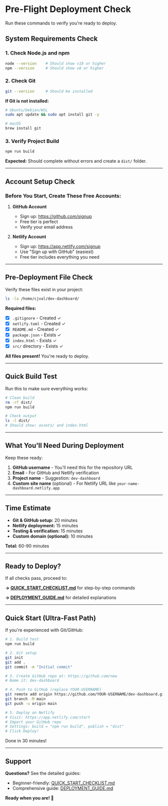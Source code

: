 # Pre-Flight Deployment Check

Run these commands to verify you're ready to deploy.

## System Requirements Check

### 1. Check Node.js and npm
```bash
node --version    # Should show v18 or higher
npm --version     # Should show v8 or higher
```

### 2. Check Git
```bash
git --version     # Should be installed
```

**If Git is not installed:**
```bash
# Ubuntu/Debian/WSL
sudo apt update && sudo apt install git -y

# macOS
brew install git
```

### 3. Verify Project Build
```bash
npm run build
```

**Expected:** Should complete without errors and create a `dist/` folder.

---

## Account Setup Check

### Before You Start, Create These Free Accounts:

1. **GitHub Account**
   - Sign up: https://github.com/signup
   - Free tier is perfect
   - Verify your email address

2. **Netlify Account**
   - Sign up: https://app.netlify.com/signup
   - Use "Sign up with GitHub" (easiest)
   - Free tier includes everything you need

---

## Pre-Deployment File Check

Verify these files exist in your project:

```bash
ls -la /home/cjval/dev-dashboard/
```

**Required files:**
- [x] `.gitignore` - Created ✓
- [x] `netlify.toml` - Created ✓
- [x] `README.md` - Created ✓
- [x] `package.json` - Exists ✓
- [x] `index.html` - Exists ✓
- [x] `src/` directory - Exists ✓

**All files present!** You're ready to deploy.

---

## Quick Build Test

Run this to make sure everything works:

```bash
# Clean build
rm -rf dist/
npm run build

# Check output
ls -l dist/
# Should show: assets/ and index.html
```

---

## What You'll Need During Deployment

Keep these ready:

1. **GitHub username** - You'll need this for the repository URL
2. **Email** - For GitHub and Netlify verification
3. **Project name** - Suggestion: `dev-dashboard`
4. **Custom site name** (optional) - For Netlify URL like `your-name-dashboard.netlify.app`

---

## Time Estimate

- **Git & GitHub setup:** 20 minutes
- **Netlify deployment:** 15 minutes
- **Testing & verification:** 15 minutes
- **Custom domain (optional):** 10 minutes

**Total:** 60-90 minutes

---

## Ready to Deploy?

If all checks pass, proceed to:

**→ [QUICK_START_CHECKLIST.md](./QUICK_START_CHECKLIST.md)** for step-by-step commands

**→ [DEPLOYMENT_GUIDE.md](./DEPLOYMENT_GUIDE.md)** for detailed explanations

---

## Quick Start (Ultra-Fast Path)

If you're experienced with Git/GitHub:

```bash
# 1. Build test
npm run build

# 2. Git setup
git init
git add .
git commit -m "Initial commit"

# 3. Create GitHub repo at: https://github.com/new
# Name it: dev-dashboard

# 4. Push to GitHub (replace YOUR-USERNAME)
git remote add origin https://github.com/YOUR-USERNAME/dev-dashboard.git
git branch -M main
git push -u origin main

# 5. Deploy on Netlify
# Visit: https://app.netlify.com/start
# Import your GitHub repo
# Settings: build = "npm run build", publish = "dist"
# Click Deploy!
```

Done in 30 minutes!

---

## Support

**Questions?** See the detailed guides:
- Beginner-friendly: [QUICK_START_CHECKLIST.md](./QUICK_START_CHECKLIST.md)
- Comprehensive guide: [DEPLOYMENT_GUIDE.md](./DEPLOYMENT_GUIDE.md)

**Ready when you are! 🚀**
